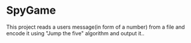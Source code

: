 # SpyGame
This project reads a users message(in form of a number) from a file and encode it using "Jump the five" algorithm and output it..

